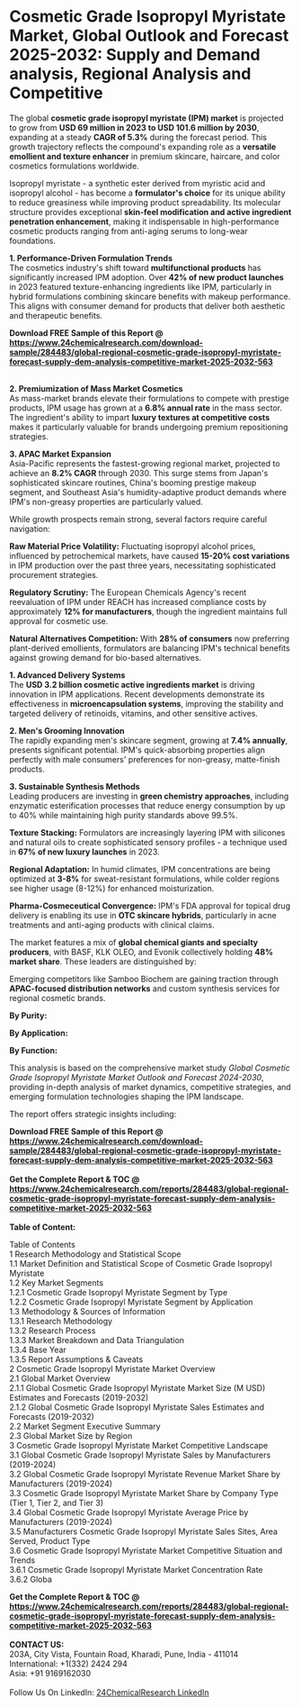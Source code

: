 <h1>Cosmetic Grade Isopropyl Myristate Market, Global Outlook and Forecast 2025-2032: Supply and Demand analysis, Regional Analysis and Competitive</h1><p>The global <strong>cosmetic grade isopropyl myristate (IPM) market</strong> is projected to grow from <strong>USD 69 million in 2023 to USD 101.6 million by 2030</strong>, expanding at a steady <strong>CAGR of 5.3%</strong> during the forecast period. This growth trajectory reflects the compound's expanding role as a <strong>versatile emollient and texture enhancer</strong> in premium skincare, haircare, and color cosmetics formulations worldwide.</p><p>Isopropyl myristate - a synthetic ester derived from myristic acid and isopropyl alcohol - has become a <strong>formulator's choice</strong> for its unique ability to reduce greasiness while improving product spreadability. Its molecular structure provides exceptional <strong>skin-feel modification and active ingredient penetration enhancement</strong>, making it indispensable in high-performance cosmetic products ranging from anti-aging serums to long-wear foundations.</p><p><strong>1. Performance-Driven Formulation Trends</strong><br>
The cosmetics industry's shift toward <strong>multifunctional products</strong> has significantly increased IPM adoption. Over <strong>42% of new product launches</strong> in 2023 featured texture-enhancing ingredients like IPM, particularly in hybrid formulations combining skincare benefits with makeup performance. This aligns with consumer demand for products that deliver both aesthetic and therapeutic benefits.</p><div><b>Download FREE Sample of this Report @ 
            <a href="https://www.24chemicalresearch.com/download-sample/284483/global-regional-cosmetic-grade-isopropyl-myristate-forecast-supply-dem-analysis-competitive-market-2025-2032-563">
            https://www.24chemicalresearch.com/download-sample/284483/global-regional-cosmetic-grade-isopropyl-myristate-forecast-supply-dem-analysis-competitive-market-2025-2032-563</a></b></div><br><p><strong>2. Premiumization of Mass Market Cosmetics</strong><br>
As mass-market brands elevate their formulations to compete with prestige products, IPM usage has grown at a <strong>6.8% annual rate</strong> in the mass sector. The ingredient's ability to impart <strong>luxury textures at competitive costs</strong> makes it particularly valuable for brands undergoing premium repositioning strategies.</p><p><strong>3. APAC Market Expansion</strong><br>
Asia-Pacific represents the fastest-growing regional market, projected to achieve an <strong>8.2% CAGR</strong> through 2030. This surge stems from Japan's sophisticated skincare routines, China's booming prestige makeup segment, and Southeast Asia's humidity-adaptive product demands where IPM's non-greasy properties are particularly valued.</p><p>While growth prospects remain strong, several factors require careful navigation:</p><p><strong>Raw Material Price Volatility:</strong> Fluctuating isopropyl alcohol prices, influenced by petrochemical markets, have caused <strong>15-20% cost variations</strong> in IPM production over the past three years, necessitating sophisticated procurement strategies.</p><p><strong>Regulatory Scrutiny:</strong> The European Chemicals Agency's recent reevaluation of IPM under REACH has increased compliance costs by approximately <strong>12% for manufacturers</strong>, though the ingredient maintains full approval for cosmetic use.</p><p><strong>Natural Alternatives Competition:</strong> With <strong>28% of consumers</strong> now preferring plant-derived emollients, formulators are balancing IPM's technical benefits against growing demand for bio-based alternatives.</p><p><strong>1. Advanced Delivery Systems</strong><br>
The <strong>USD 3.2 billion cosmetic active ingredients market</strong> is driving innovation in IPM applications. Recent developments demonstrate its effectiveness in <strong>microencapsulation systems</strong>, improving the stability and targeted delivery of retinoids, vitamins, and other sensitive actives.</p><p><strong>2. Men's Grooming Innovation</strong><br>
The rapidly expanding men's skincare segment, growing at <strong>7.4% annually</strong>, presents significant potential. IPM's quick-absorbing properties align perfectly with male consumers' preferences for non-greasy, matte-finish products.</p><p><strong>3. Sustainable Synthesis Methods</strong><br>
Leading producers are investing in <strong>green chemistry approaches</strong>, including enzymatic esterification processes that reduce energy consumption by up to 40% while maintaining high purity standards above 99.5%.</p><p><strong>Texture Stacking:</strong> Formulators are increasingly layering IPM with silicones and natural oils to create sophisticated sensory profiles - a technique used in <strong>67% of new luxury launches</strong> in 2023.</p><p><strong>Regional Adaptation:</strong> In humid climates, IPM concentrations are being optimized at <strong>3-8%</strong> for sweat-resistant formulations, while colder regions see higher usage (8-12%) for enhanced moisturization.</p><p><strong>Pharma-Cosmeceutical Convergence:</strong> IPM's FDA approval for topical drug delivery is enabling its use in <strong>OTC skincare hybrids</strong>, particularly in acne treatments and anti-aging products with clinical claims.</p><p>The market features a mix of <strong>global chemical giants and specialty producers</strong>, with BASF, KLK OLEO, and Evonik collectively holding <strong>48% market share</strong>. These leaders are distinguished by:</p><p>Emerging competitors like Samboo Biochem are gaining traction through <strong>APAC-focused distribution networks</strong> and custom synthesis services for regional cosmetic brands.</p><p><strong>By Purity:</strong></p><p><strong>By Application:</strong></p><p><strong>By Function:</strong></p><p>This analysis is based on the comprehensive market study <em>Global Cosmetic Grade Isopropyl Myristate Market Outlook and Forecast 2024-2030</em>, providing in-depth analysis of market dynamics, competitive strategies, and emerging formulation technologies shaping the IPM landscape.</p><p>The report offers strategic insights including:</p><div><b>Download FREE Sample of this Report @ 
            <a href="https://www.24chemicalresearch.com/download-sample/284483/global-regional-cosmetic-grade-isopropyl-myristate-forecast-supply-dem-analysis-competitive-market-2025-2032-563">
            https://www.24chemicalresearch.com/download-sample/284483/global-regional-cosmetic-grade-isopropyl-myristate-forecast-supply-dem-analysis-competitive-market-2025-2032-563</a></b></div><br><div><b>Get the Complete Report & TOC @ 
            <a href="https://www.24chemicalresearch.com/reports/284483/global-regional-cosmetic-grade-isopropyl-myristate-forecast-supply-dem-analysis-competitive-market-2025-2032-563">
            https://www.24chemicalresearch.com/reports/284483/global-regional-cosmetic-grade-isopropyl-myristate-forecast-supply-dem-analysis-competitive-market-2025-2032-563</a></b></div><br>
            <b>Table of Content:</b><p>Table of Contents<br />
1 Research Methodology and Statistical Scope<br />
1.1 Market Definition and Statistical Scope of Cosmetic Grade Isopropyl Myristate<br />
1.2 Key Market Segments<br />
1.2.1 Cosmetic Grade Isopropyl Myristate Segment by Type<br />
1.2.2 Cosmetic Grade Isopropyl Myristate Segment by Application<br />
1.3 Methodology & Sources of Information<br />
1.3.1 Research Methodology<br />
1.3.2 Research Process<br />
1.3.3 Market Breakdown and Data Triangulation<br />
1.3.4 Base Year<br />
1.3.5 Report Assumptions & Caveats<br />
2 Cosmetic Grade Isopropyl Myristate Market Overview<br />
2.1 Global Market Overview<br />
2.1.1 Global Cosmetic Grade Isopropyl Myristate Market Size (M USD) Estimates and Forecasts (2019-2032)<br />
2.1.2 Global Cosmetic Grade Isopropyl Myristate Sales Estimates and Forecasts (2019-2032)<br />
2.2 Market Segment Executive Summary<br />
2.3 Global Market Size by Region<br />
3 Cosmetic Grade Isopropyl Myristate Market Competitive Landscape<br />
3.1 Global Cosmetic Grade Isopropyl Myristate Sales by Manufacturers (2019-2024)<br />
3.2 Global Cosmetic Grade Isopropyl Myristate Revenue Market Share by Manufacturers (2019-2024)<br />
3.3 Cosmetic Grade Isopropyl Myristate Market Share by Company Type (Tier 1, Tier 2, and Tier 3)<br />
3.4 Global Cosmetic Grade Isopropyl Myristate Average Price by Manufacturers (2019-2024)<br />
3.5 Manufacturers Cosmetic Grade Isopropyl Myristate Sales Sites, Area Served, Product Type<br />
3.6 Cosmetic Grade Isopropyl Myristate Market Competitive Situation and Trends<br />
3.6.1 Cosmetic Grade Isopropyl Myristate Market Concentration Rate<br />
3.6.2 Globa</p><div><b>Get the Complete Report & TOC @ 
            <a href="https://www.24chemicalresearch.com/reports/284483/global-regional-cosmetic-grade-isopropyl-myristate-forecast-supply-dem-analysis-competitive-market-2025-2032-563">
            https://www.24chemicalresearch.com/reports/284483/global-regional-cosmetic-grade-isopropyl-myristate-forecast-supply-dem-analysis-competitive-market-2025-2032-563</a></b></div><br><b>CONTACT US:</b><br>
            203A, City Vista, Fountain Road, Kharadi, Pune, India - 411014<br>
            International: +1(332) 2424 294<br>
            Asia: +91 9169162030 <br><br>
            Follow Us On LinkedIn: <a href="https://www.linkedin.com/company/24chemicalresearch/">24ChemicalResearch LinkedIn</a>